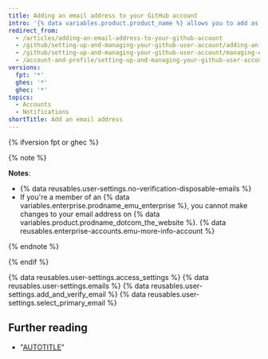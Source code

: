 ```yaml
---
title: Adding an email address to your GitHub account
intro: '{% data variables.product.product_name %} allows you to add as many email addresses to your account as you like. If you set an email address in your local Git configuration, you will need to add it to your account settings in order to connect your commits to your account. For more information about your email address and commits, see "[Setting your commit email address](/articles/setting-your-commit-email-address/)."'
redirect_from:
  - /articles/adding-an-email-address-to-your-github-account
  - /github/setting-up-and-managing-your-github-user-account/adding-an-email-address-to-your-github-account
  - /github/setting-up-and-managing-your-github-user-account/managing-email-preferences/adding-an-email-address-to-your-github-account
  - /account-and-profile/setting-up-and-managing-your-github-user-account/managing-email-preferences/adding-an-email-address-to-your-github-account
versions:
  fpt: '*'
  ghes: '*'
  ghec: '*'
topics:
  - Accounts
  - Notifications
shortTitle: Add an email address
---
```

{% ifversion fpt or ghec %}

{% note %}

**Notes**:
- {% data reusables.user-settings.no-verification-disposable-emails %}
-  If you're a member of an {% data variables.enterprise.prodname_emu_enterprise %}, you cannot make changes to your email address on {% data variables.product.prodname_dotcom_the_website %}. {% data reusables.enterprise-accounts.emu-more-info-account %}

{% endnote %}

{% endif %}

{% data reusables.user-settings.access_settings %}
{% data reusables.user-settings.emails %}
{% data reusables.user-settings.add_and_verify_email %}
{% data reusables.user-settings.select_primary_email %}

## Further reading

- "[AUTOTITLE](/account-and-profile/setting-up-and-managing-your-personal-account-on-github/managing-email-preferences)"
